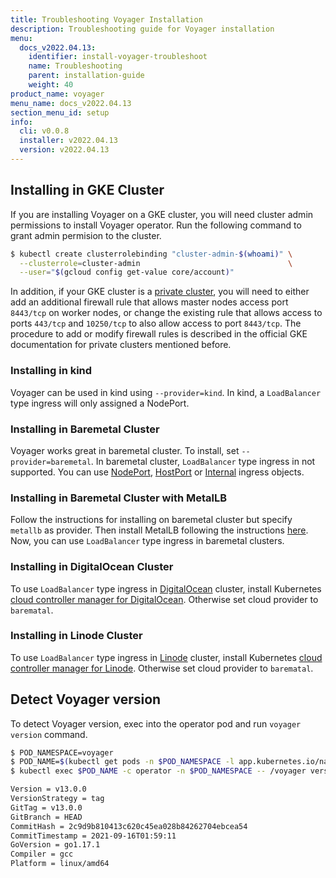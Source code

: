 ```yaml
---
title: Troubleshooting Voyager Installation
description: Troubleshooting guide for Voyager installation
menu:
  docs_v2022.04.13:
    identifier: install-voyager-troubleshoot
    name: Troubleshooting
    parent: installation-guide
    weight: 40
product_name: voyager
menu_name: docs_v2022.04.13
section_menu_id: setup
info:
  cli: v0.0.8
  installer: v2022.04.13
  version: v2022.04.13
---
```


## Installing in GKE Cluster

If you are installing Voyager on a GKE cluster, you will need cluster admin permissions to install Voyager operator. Run the following command to grant admin permision to the cluster.

```bash
$ kubectl create clusterrolebinding "cluster-admin-$(whoami)" \
  --clusterrole=cluster-admin                                 \
  --user="$(gcloud config get-value core/account)"
```

In addition, if your GKE cluster is a [private cluster](https://cloud.google.com/kubernetes-engine/docs/how-to/private-clusters), you will need to either add an additional firewall rule that allows master nodes access port `8443/tcp` on worker nodes, or change the existing rule that allows access to ports `443/tcp` and `10250/tcp` to also allow access to port `8443/tcp`. The procedure to add or modify firewall rules is described in the official GKE documentation for private clusters mentioned before.

### Installing in kind

Voyager can be used in kind using `--provider=kind`. In kind, a `LoadBalancer` type ingress will only assigned a NodePort.

### Installing in Baremetal Cluster

Voyager works great in baremetal cluster. To install, set `--provider=baremetal`. In baremetal cluster, `LoadBalancer` type ingress in not supported. You can use [NodePort](/docs/v2022.04.13/concepts/ingress-types/nodeport), [HostPort](/docs/v2022.04.13/concepts/ingress-types/hostport) or [Internal](/docs/v2022.04.13/concepts/ingress-types/internal) ingress objects.

### Installing in Baremetal Cluster with MetalLB

Follow the instructions for installing on baremetal cluster but specify `metallb` as provider. Then install MetalLB following the instructions [here](https://metallb.universe.tf/installation/). Now, you can use `LoadBalancer` type ingress in baremetal clusters.

### Installing in DigitalOcean Cluster

To use `LoadBalancer` type ingress in [DigitalOcean](https://www.digitalocean.com/) cluster, install Kubernetes [cloud controller manager for DigitalOcean](https://github.com/digitalocean/digitalocean-cloud-controller-manager). Otherwise set cloud provider to `barematal`.

### Installing in Linode Cluster

To use `LoadBalancer` type ingress in [Linode](https://www.linode.com/) cluster, install Kubernetes [cloud controller manager for Linode](https://github.com/pharmer/cloud-controller-manager). Otherwise set cloud provider to `barematal`.

## Detect Voyager version

To detect Voyager version, exec into the operator pod and run `voyager version` command.

```bash
$ POD_NAMESPACE=voyager
$ POD_NAME=$(kubectl get pods -n $POD_NAMESPACE -l app.kubernetes.io/name=voyager -o jsonpath={.items[0].metadata.name})
$ kubectl exec $POD_NAME -c operator -n $POD_NAMESPACE -- /voyager version

Version = v13.0.0
VersionStrategy = tag
GitTag = v13.0.0
GitBranch = HEAD
CommitHash = 2c9d9b810413c620c45ea028b84262704ebcea54
CommitTimestamp = 2021-09-16T01:59:11
GoVersion = go1.17.1
Compiler = gcc
Platform = linux/amd64
```
